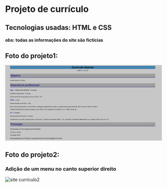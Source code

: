 # Projeto de currículo
## Tecnologias usadas: HTML e CSS
#### obs: todas as informações do site são fictícias

## Foto do projeto1:
![site currículo](fotoSiteCurriculo.png)

## Foto do projeto2:
### Adição de um menu no canto superior direito

![site currículo2](fotoSiteCurriculo2.png)
